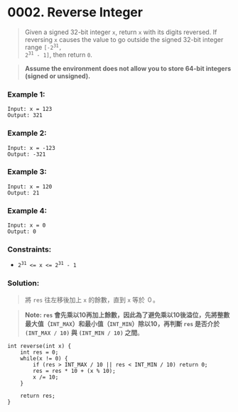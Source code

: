 # 0002. Reverse Integer

>   Given a signed 32-bit integer `x`, return `x` with its digits reversed. If reversing `x` causes the value to go outside the signed 32-bit integer range <code>[-2<sup>31</sup>, 2<sup>31</sup> - 1]</code>, then return `0`.

>   **Assume the environment does not allow you to store 64-bit integers (signed or unsigned).**

### Example 1:
```
Input: x = 123
Output: 321
```

### Example 2:
```
Input: x = -123
Output: -321
```

### Example 3:
```
Input: x = 120
Output: 21
```

### Example 4:
```
Input: x = 0
Output: 0
```

### Constraints:
-   <code>2<sup>31</sup> <= x <= 2<sup>31</sup> - 1</code>

### Solution:
>   將 `res` 往左移後加上 `x` 的餘數，直到 `x` 等於 ０。

>   **Note: `res` 會先乘以10再加上餘數，因此為了避免乘以10後溢位，先將整數最大值（`INT_MAX`）和最小值（`INT_MIN`）除以10，再判斷 `res` 是否介於 `(INT_MAX / 10)` 與 `(INT_MIN / 10)` 之間**。
```
int reverse(int x) {
    int res = 0;
    while(x != 0) {
        if (res > INT_MAX / 10 || res < INT_MIN / 10) return 0;
        res = res * 10 + (x % 10);
        x /= 10;
    }
    
    return res;
}
```